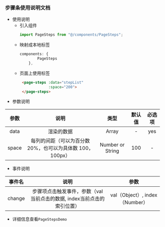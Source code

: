 ### 步骤条使用说明文档

+ 使用说明
  + 引入组件
    ```js
    import PageSteps from "@/components/PageSteps";
    ```
  + 映射成本地标签
    ```js
    components: {
            PageSteps
        },
    ```
  + 页面上使用标签
    ```html
     <page-steps :data="stepList"
                 :space="200">
     </page-steps>
    ```
+ 参数说明

| 参数 | 说明 | 类型 | 默认值 | 必选项 |
| :------: | :------: | :------: | :------: | :------: |
| data | 渲染的数据 | Array | - | yes |
| space | 每列的间距（可以为百分数 20%，也可以为具体数 100，100px） | Number or String  | 100 | - |

+ 事件说明

| 事件名 | 说明 | 参数 |
| :------: | :------: | :------: |
| change | 步骤项点击触发事件，参数（val 当前点击的数据, index当前点击的索引位置） | val（Object）, index（Number） |

+ 详细信息查看`PageStepsDemo`
